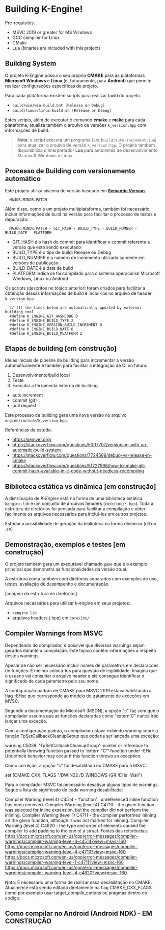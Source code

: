 # Building K-Engine!

Pre-requisites:

- MSVC 2019 or greater for MS Windows
- GCC compiler for Linux
- CMake
- Lua (binaries are included with this project)

## Building System

O projeto K-Engine possui o seu próprio **CMAKE** para as plataformas **Microsoft Windows** e **Linux** (e, futuramente, para **Android**) que permite realizar configurações específicas do projeto.

Para cada plataforma existem scripts para realizar build do projeto.

- ```build/win/win-build.bat [Release or Debug]```
- ```build/linux/linux-build.sh [Release or Debug]```

Estes scripts, além de executar o comando **cmake** e **make** para cada plataforma, atualiza também o arquivo de versões ```k_version.hpp``` com informações de build.

> **Nota**: o script executa um programa _Lua_ (```build/auto-increment.lua```) para atualizar o arquivo de versão ```k_version.hpp```. O projeto também disponibiliza o interpretador **Lua** para ambientes de desenvolvimento Microsoft Windows e Linux.

## Processo de Building com versionamento automático

Este projeto utiliza sistema de versão baseado em [**Semantic Version**](https://semver.org/).

  ```
    MAJOR.MINOR.PATCH
  ```

Além disso, como é um projeto multiplataforma, também foi necessário incluir informações de build na versão para facilitar o processo de testes e depuração:

```
  MAJOR.MINOR.PATCH - GIT_HASH - BUILD_TYPE - BUILD_NUMBER - BUILD_DATE - PLATFORM
```

- GIT_HASH é o hash do commit para identificar o commit referente a versão que está sendo executado
- BUILD_TYPE é o tipo de build: Release ou Debug
- BUILD_NUMBER é o número de incremento utilizado somente em versões de publicação
- BUILD_DATE é a data de build
- PLATFORM indica se foi compilado para o sistema operacional Microsoft Windows, Linux ou Android

Os scripts (descritos no tópico anterior) foram criados para facilitar a obtenção dessas informações de build e incluí-los no arquivo de header ```k_version.hpp```.

```
  // (!) the lines below are automatically updated by external building tool
  #define K_ENGINE_GIT_HASHCODE 0
  #define K_ENGINE_BUILD_TYPE 2
  #define K_ENGINE_VERSION_BUILD_INCREMENT 0
  #define K_ENGINE_BUILD_DATE 0
  #define K_ENGINE_BUILD_PLATFORM 2
```

## Etapas de building [em construção]

Ideias iniciais de pipeline de building para incrementar a versão automaticamente e também para facilitar a integração de CI no futuro:

1. Desenvolvimento/build local
2. Teste
3. Executar a ferramenta externa de building
  - auto increment
  - commit (git)
  - pull request

Este processo de building gera uma nova versão no arquivo ```engine/include/k_version.hpp```.

Referências de estudo:

- https://semver.org/
- https://stackoverflow.com/questions/5007707/versioning-with-an-automatic-build-system
- https://stackoverflow.com/questions/7724569/debug-vs-release-in-cmake
- https://stackoverflow.com/questions/51727566/how-to-make-git-commit-hash-available-in-c-code-without-needless-recompiling

## Biblioteca estática vs dinâmica [em construção]

A distribuição de *K-Engine* está na forma de uma biblioteca estática ```kengine.lib``` e um conjunto de arquivos headers (```core/inc/*.hpp```). Toda a estrutura de diretórios foi pensada para facilitar a compilação e obter facilmente os arquivos necessários para incluí-los em outros projetos.

Estudar a possibilidade de geração da biblioteca na forma dinâmica (dll ou .so)

## Demonstração, exemplos e testes [em construção]

O projeto também gera um executável chamado ```game``` que é o exemplo principal que demonstra as funcionalidades da versão atual.

A estrutura conta também com diretórios separados com exemplos de uso, testes, avaliação de desempenho e documentação.

[imagem da estrutura de diretórios]

Arquivos necessários para utilizar k-engine em seus projetos:

- ```kengine.lib```
- arquivos headers (.hpp) em ```core/inc/```

## Compiler Warnings from MSVC

Dependendo do compilador, é possível que diversos warnings sejam gerados durante a compilação. Este tópico contém informações a respeito destes warnings.

Apesar de não ser necessário incluir nomes de parâmetros em declarações de funções. É melhor colocá-los para questão de legibilidade. Imagina que o usuario vai consultar o arquivo header e ele consegue identificar o significado de cada parametro pelo seu nome.

A configuração padrão de CMAKE para MSVC 2019 estava habilitando a flag -EHsc que corresponde ao modelo de tratamento de exceções em MVSC.

Segundo a documentação da Microsoft (MSDN), a opção "c" faz com que o compilador assuma que as funções declaradas como "extern C" nunca irão lançar uma exceção.

Com a configuração padrão, o compilador estava exibindo warning sobre a função TpSetCallbackCleanupGroup que poderia ser lançada uma exceção:

warning C5039: 'TpSetCallbackCleanupGroup': pointer or reference to potentially throwing function passed to 'extern "C"' function under -EHc. Undefined behavior may occur if this function throws an exception.

Como correção, a opção "c" foi desabilitada no CMAKE para a MSVC:

set (CMAKE_CXX_FLAGS "/DWIN32 /D_WINDOWS /GR /EHs -Wall")

Para o compilador MSVC foi necessário desativar alguns tipos de warnings. Segue a lista de significado de cada warning desabilitada:

Compiler Warning (level 4) C4514 - 'function' : unreferenced inline function has been removed.
Compiler Warning (level 4) C4710 - the given function was selected for inline expansion, but the compiler did not perform the inlining.
Compiler Warning (level 1) C4711 - the compiler performed inlining on the given function, although it was not marked for inlining.
Compiler Warning (level 4) C4820 - the type and order of elements caused the compiler to add padding to the end of a struct.
Fontes das referências:
https://docs.microsoft.com/en-us/cpp/error-messages/compiler-warnings/compiler-warning-level-4-c4514?view=msvc-160
https://docs.microsoft.com/en-us/cpp/error-messages/compiler-warnings/compiler-warning-level-4-c4710?view=msvc-160
https://docs.microsoft.com/en-us/cpp/error-messages/compiler-warnings/compiler-warning-level-1-c4711?view=msvc-160
https://docs.microsoft.com/en-us/cpp/error-messages/compiler-warnings/compiler-warning-level-4-c4820?view=msvc-160

Nota: É necessário uma forma de realizar essa desabilitação no CMAKE. Atualmente está sendo editada diretamente na flag CMAKE_CXX_FLAGS como por exemplo usar target_compile_options ou pragmas dentro do código.

## Como compilar no Android (Android NDK) - EM CONSTRUÇÃO
